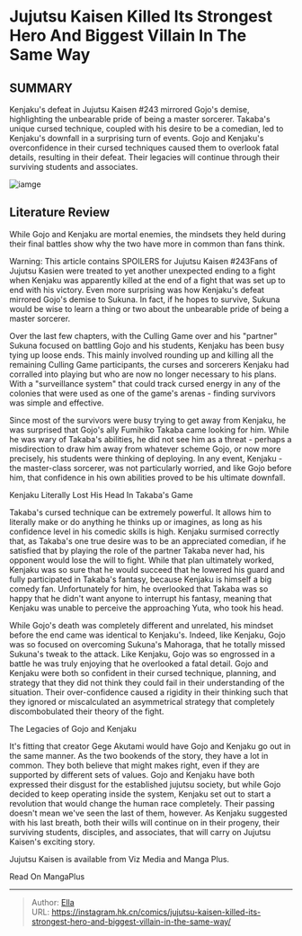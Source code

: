 # Jujutsu Kaisen Killed Its Strongest Hero And Biggest Villain In The Same Way


## SUMMARY 



  Kenjaku&#39;s defeat in Jujutsu Kaisen #243 mirrored Gojo&#39;s demise, highlighting the unbearable pride of being a master sorcerer.   Takaba&#39;s unique cursed technique, coupled with his desire to be a comedian, led to Kenjaku&#39;s downfall in a surprising turn of events.   Gojo and Kenjaku&#39;s overconfidence in their cursed techniques caused them to overlook fatal details, resulting in their defeat. Their legacies will continue through their surviving students and associates.  

![iamge](https://static1.srcdn.com/wordpress/wp-content/uploads/2023/11/kenjaku-gojo-jujutsu-kaisen.jpg)

## Literature Review

While Gojo and Kenjaku are mortal enemies, the mindsets they held during their final battles show why the two have more in common than fans think.




Warning: This article contains SPOILERS for Jujutsu Kaisen #243Fans of Jujutsu Kasien were treated to yet another unexpected ending to a fight when Kenjaku was apparently killed at the end of a fight that was set up to end with his victory. Even more surprising was how Kenjaku&#39;s defeat mirrored Gojo&#39;s demise to Sukuna. In fact, if he hopes to survive, Sukuna would be wise to learn a thing or two about the unbearable pride of being a master sorcerer.




Over the last few chapters, with the Culling Game over and his &#34;partner&#34; Sukuna focused on battling Gojo and his students, Kenjaku has been busy tying up loose ends. This mainly involved rounding up and killing all the remaining Culling Game participants, the curses and sorcerers Kenjaku had corralled into playing but who are now no longer necessary to his plans. With a &#34;surveillance system&#34; that could track cursed energy in any of the colonies that were used as one of the game&#39;s arenas - finding survivors was simple and effective.

          

Since most of the survivors were busy trying to get away from Kenjaku, he was surprised that Gojo&#39;s ally Fumihiko Takaba came looking for him. While he was wary of Takaba&#39;s abilities, he did not see him as a threat - perhaps a misdirection to draw him away from whatever scheme Gojo, or now more precisely, his students were thinking of deploying. In any event, Kenjaku - the master-class sorcerer, was not particularly worried, and like Gojo before him, that confidence in his own abilities proved to be his ultimate downfall.





 Kenjaku Literally Lost His Head In Takaba&#39;s Game 
          

Takaba&#39;s cursed technique can be extremely powerful. It allows him to literally make or do anything he thinks up or imagines, as long as his confidence level in his comedic skills is high. Kenjaku surmised correctly that, as Takaba&#39;s one true desire was to be an appreciated comedian, if he satisfied that by playing the role of the partner Takaba never had, his opponent would lose the will to fight. While that plan ultimately worked, Kenjaku was so sure that he would succeed that he lowered his guard and fully participated in Takaba&#39;s fantasy, because Kenjaku is himself a big comedy fan. Unfortunately for him, he overlooked that Takaba was so happy that he didn&#39;t want anyone to interrupt his fantasy, meaning that Kenjaku was unable to perceive the approaching Yuta, who took his head.




While Gojo&#39;s death was completely different and unrelated, his mindset before the end came was identical to Kenjaku&#39;s. Indeed, like Kenjaku, Gojo was so focused on overcoming Sukuna&#39;s Mahoraga, that he totally missed Sukuna&#39;s tweak to the attack. Like Kenjaku, Gojo was so engrossed in a battle he was truly enjoying that he overlooked a fatal detail. Gojo and Kenjaku were both so confident in their cursed technique, planning, and strategy that they did not think they could fail in their understanding of the situation. Their over-confidence caused a rigidity in their thinking such that they ignored or miscalculated an asymmetrical strategy that completely discombobulated their theory of the fight.



 The Legacies of Gojo and Kenjaku 
          

It&#39;s fitting that creator Gege Akutami would have Gojo and Kenjaku go out in the same manner. As the two bookends of the story, they have a lot in common. They both believe that might makes right, even if they are supported by different sets of values. Gojo and Kenjaku have both expressed their disgust for the established jujutsu society, but while Gojo decided to keep operating inside the system, Kenjaku set out to start a revolution that would change the human race completely. Their passing doesn&#39;t mean we&#39;ve seen the last of them, however. As Kenjaku suggested with his last breath, both their wills will continue on in their progeny, their surviving students, disciples, and associates, that will carry on Jujutsu Kaisen&#39;s exciting story.




Jujutsu Kaisen is available from Viz Media and Manga Plus.

Read On MangaPlus



---

> Author: [Ella](https://instagram.hk.cn/)  
> URL: https://instagram.hk.cn/comics/jujutsu-kaisen-killed-its-strongest-hero-and-biggest-villain-in-the-same-way/  

